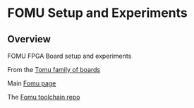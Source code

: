 # FOMU Setup and Experiments

## Overview 

FOMU FPGA Board setup and experiments

From the [Tomu family of boards](https://tomu.im)

Main [Fomu page](https://tomu.im/fomu.html)

The [Fomu toolchain repo](https://github.com/im-tomu/fomu-toolchain)

